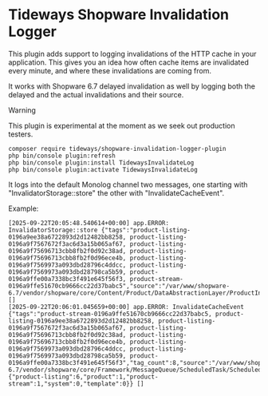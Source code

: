 # Tideways Shopware Invalidation Logger

This plugin adds support to logging invalidations of the HTTP cache
in your application. This gives you an idea how often cache items are invalidated
every minute, and where these invalidations are coming from.

It works with Shopware 6.7 delayed invalidation as well by logging
both the delayed and the actual invalidations and their source.

> [!WARNING]  
> This plugin is experimental at the moment as we seek out production testers.

```
composer require tideways/shopware-invalidation-logger-plugin
php bin/console plugin:refresh
php bin/console plugin:install TidewaysInvalidateLog
php bin/console plugin:activate TidewaysInvalidateLog
```

It logs into the default Monolog channel two messages, one starting
with "InvalidatorStorage::store" the other with "InvalidateCacheEvent".

Example:

```
[2025-09-22T20:05:48.540614+00:00] app.ERROR: InvalidatorStorage::store {"tags":"product-listing-0196a9ee38a6722893d2d12482bb8258, product-listing-0196a9f7567672f3ac6d3a15b065af67, product-listing-0196a9f75696713cbb8fb2f0d92c38ad, product-listing-0196a9f75696713cbb8fb2f0d96ece4b, product-listing-0196a9f7569973a093dbd28796c4ddcc, product-listing-0196a9f7569973a093dbd28798ca5b59, product-0196a9ffe00a7338bc3f491e645f56f3, product-stream-0196a9ffe51670cb9666cc22d37babc5","source":"/var/www/shopware-6.7/vendor/shopware/core/Content/Product/DataAbstractionLayer/ProductIndexer.php:241"} []
[2025-09-22T20:06:01.045659+00:00] app.ERROR: InvalidateCacheEvent {"tags":"product-stream-0196a9ffe51670cb9666cc22d37babc5, product-listing-0196a9ee38a6722893d2d12482bb8258, product-listing-0196a9f7567672f3ac6d3a15b065af67, product-listing-0196a9f75696713cbb8fb2f0d92c38ad, product-listing-0196a9f75696713cbb8fb2f0d96ece4b, product-listing-0196a9f7569973a093dbd28796c4ddcc, product-listing-0196a9f7569973a093dbd28798ca5b59, product-0196a9ffe00a7338bc3f491e645f56f3","tag_count":8,"source":"/var/www/shopware-6.7/vendor/shopware/core/Framework/MessageQueue/ScheduledTask/ScheduledTaskHandler.php:46","counts":{"product-listing":6,"product":1,"product-stream":1,"system":0,"template":0}} []
```